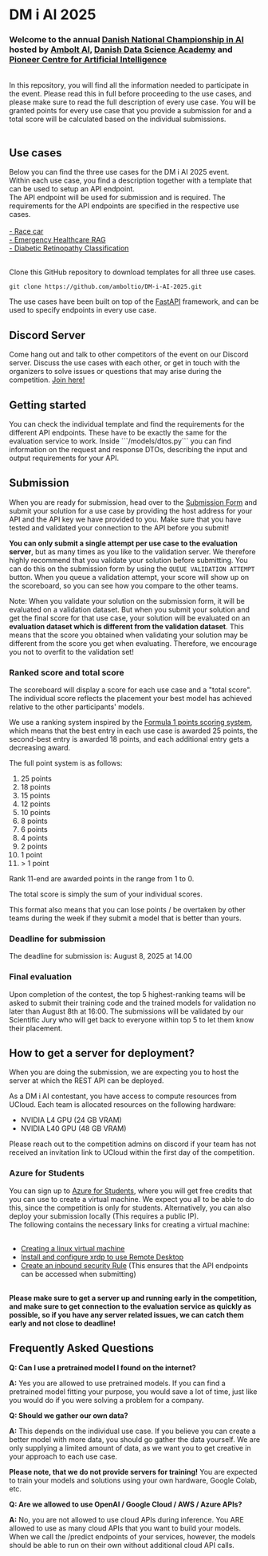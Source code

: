 # DM i AI 2025
<h3>Welcome to the annual <a href="https://dmiai.dk/">Danish National Championship in AI</a> hosted by <a href="https://ambolt.io/">Ambolt AI</a>, <a href="https://ddsa.dk/">Danish Data Science Academy</a> and <a href="https://www.aicentre.dk/">Pioneer Centre for Artificial Intelligence</a></h3> <br>
In this repository, you will find all the information needed to participate in the event. Please read this in full before proceeding to the use cases, and please make sure to read the full description of every use case. You will be granted points for every use case that you provide a submission for and a total score will be calculated based on the individual submissions. <br> <br>

<h2>Use cases</h2>
Below you can find the three use cases for the DM i AI 2025 event. <br>
Within each use case, you find a description together with a template that can be used to setup an API endpoint. <br> 
The API endpoint will be used for submission and is required. The requirements for the API endpoints are specified in the respective use cases. <br> <br>
<a href="https://github.com/amboltio/DM-i-AI-2025/tree/main/race-car">- Race car</a> <br>
<a href="https://github.com/amboltio/DM-i-AI-2025/tree/main/emergency-healthcare-rag">- Emergency Healthcare RAG</a> <br>
<a href="https://github.com/amboltio/DM-i-AI-2025/tree/main/diabetic-retinopathy-classification">- Diabetic Retinopathy Classification</a> <br> <br>

Clone this GitHub repository to download templates for all three use cases.
```
git clone https://github.com/amboltio/DM-i-AI-2025.git
```
The use cases have been built on top of the <a href="https://fastapi.tiangolo.com/">FastAPI</a> framework, and can be used to specify endpoints in every use case.

<h2>Discord Server</h2>
Come hang out and talk to other competitors of the event on our Discord server. Discuss the use cases with each other, or get in touch with the organizers to solve issues or questions that may arise during the competition. <a href="https://discord.gg/VK9tZkxt99">Join here!</a> <br>

<h2>Getting started</h2>
You can check the individual template and find the requirements for the different API endpoints. These have to be exactly the same for the evaluation service to work. Inside ```<use-case>/models/dtos.py``` you can find information on the request and response DTOs, describing the input and output requirements for your API.

<h2>Submission</h2>
When you are ready for submission, head over to the <a href="https://cases.dmiai.dk">Submission Form</a> and submit your solution for a use case by providing the host address for your API and the API key we have provided to you. Make sure that you have tested and validated your connection to the API before you submit! 

**You can only submit a single attempt per use case to the evaluation server**, but as many times as you like to the validation server. We therefore highly recommend that you validate your solution before submitting. You can do this on the submission form by using the `QUEUE VALIDATION ATTEMPT` button. When you queue a validation attempt, your score will show up on the scoreboard, so you can see how you compare to the other teams.

Note: When you validate your solution on the submission form, it will be evaluated on a validation dataset. But when you submit your solution and get the final score for that use case, your solution will be evaluated on an **evaluation dataset which is different from the validation dataset**. This means that the score you obtained when validating your solution may be different from the score you get when evaluating. Therefore, we encourage you not to overfit to the validation set!

<h3>Ranked score and total score </h3>
The scoreboard will display a score for each use case and a "total score".
The individual score reflects the placement your best model has achieved relative to the other participants' models.

We use a ranking system inspired by the <a href="https://en.wikipedia.org/wiki/List_of_Formula_One_World_Championship_points_scoring_systems">Formula 1 points scoring system</a>, which means that the best entry in each use case is awarded 25 points, the second-best entry is awarded 18 points, and each additional entry gets a decreasing award. 

The full point system is as follows:

1) 25 points
2) 18 points
3) 15 points
4) 12 points
5) 10 points
6) 8 points
7) 6 points
8) 4 points
9) 2 points
10) 1 point
11) $>$ 1 point

Rank 11-end are awarded points in the range from 1 to 0. 


The total score is simply the sum of your individual scores.<br>

This format also means that you can lose points / be overtaken by other teams during the week if they submit a model that is better than yours. 

<h3>Deadline for submission</h3>
The deadline for submission is: August 8, 2025 at 14.00

<h3>Final evaluation</h3>
Upon completion of the contest, the top 5 highest-ranking teams will be asked to submit their training code and the trained models for validation no later than August 8th at 16:00. The submissions will be validated by our Scientific Jury who will get back to everyone within top 5 to let them know their placement. 

<h2>How to get a server for deployment?</h2>
When you are doing the submission, we are expecting you to host the server at which the REST API can be deployed. 

As a DM i AI contestant, you have access to compute resources from UCloud. Each team is allocated resources on the following hardware:

- NVIDIA L4 GPU (24 GB VRAM)
- NVIDIA L40 GPU (48 GB VRAM)

Please reach out to the competition admins on discord if your team has not received an invitation link to UCloud within the first day of the competition.


<h3>Azure for Students</h3>
You can sign up to <a href="https://azure.microsoft.com/da-dk/free/students/">Azure for Students</a>, where you will get free credits that you can use to create a virtual machine. We expect you all to be able to do this, since the competition is only for students. Alternatively, you can also deploy your submission locally (This requires a public IP). <br> 
The following contains the necessary links for creating a virtual machine: <br> <br>

* <a href="https://docs.microsoft.com/en-us/azure/virtual-machines/linux/quick-create-portal">Creating a linux virtual machine</a> <br>
* <a href="https://docs.microsoft.com/en-us/azure/virtual-machines/linux/use-remote-desktop">Install and configure xrdp to use Remote Desktop</a> <br>
* <a href="https://docs.microsoft.com/en-us/azure/virtual-machines/windows/nsg-quickstart-portal#create-an-inbound-security-rule">Create an inbound security Rule</a> (This ensures that the API endpoints can be accessed when submitting)<br> <br>

<b>Please make sure to get a server up and running early in the competition, and make sure to get connection to the evaluation service as quickly as possible, so if you have any server related issues, we can catch them early and not close to deadline!</b>

<h2>Frequently Asked Questions</h2>

**Q: Can I use a pretrained model I found on the internet?**

**A:** Yes you are allowed to use pretrained models. If you can find a pretrained model fitting your purpose, you would save a lot of time, just like you would do if you were solving a problem for a company.

**Q: Should we gather our own data?**

**A:** This depends on the individual use case. If you believe you can create a better model with more data, you should go gather the data yourself. We are only supplying a limited amount of data, as we want you to get creative in your approach to each use case.  

**Please note, that we do not provide servers for training!** You are expected to train your models and solutions using your own hardware, Google Colab, etc.

**Q: Are we allowed to use OpenAI / Google Cloud / AWS / Azure APIs?**

**A:** No, you are not allowed to use cloud APIs during inference. You ARE allowed to use as many cloud APIs that you want to build your models. When we call the /predict endpoints of your services, however, the models should be able to run on their own without additional cloud API calls.